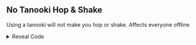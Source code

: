 ## No Tanooki Hop & Shake

Using a tanooki will not make you hop or shake. Affects everyone offline

<details>
<summary>Reveal Code</summary>

```armv7
002F683C E12FFF1E
```
</details>